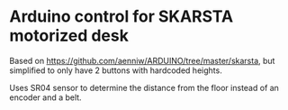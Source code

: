 # Arduino control for SKARSTA motorized desk  

Based on https://github.com/aenniw/ARDUINO/tree/master/skarsta, but simplified to only have 2 buttons with hardcoded heights.  

Uses SR04 sensor to determine the distance from the floor instead of an encoder and a belt.  